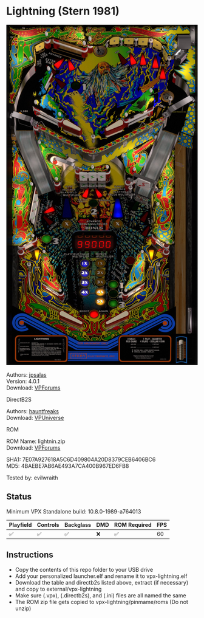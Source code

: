 # Lightning (Stern 1981)

![Table Preview](https://github.com/evilwraith/vpx-images/blob/main/vpx-lightning.jpg)

Authors: [jpsalas](hhttps://www.vpforums.org/index.php?showuser=277)  
Version: 4.0.1  
Download: [VPForums](https://www.vpforums.org/index.php?app=downloads&showfile=13028)

DirectB2S

Authors: [hauntfreaks](https://vpuniverse.com/profile/5216-hauntfreaks/)  
Download: [VPUniverse](https://vpuniverse.com/files/file/19261-lightning-stern-1981-b2s/)

ROM

ROM Name: lightnin.zip  
Download: [VPForums](https://www.vpforums.org/index.php?app=downloads&showfile=750)  

SHA1: 7E07A927618A5C6D409804A20D8379CEB6406BC6  
MD5:  4BAEBE7AB6AE493A7CA400B967ED6FB8 

Tested by: evilwraith

## Status 

Minimum VPX Standalone build: 10.8.0-1989-a764013

| Playfield | Controls | Backglass | DMD | ROM Required | FPS | 
|-----------|----------|-----------|-----|--------------|-----|
| :white_check_mark: | :white_check_mark: | :white_check_mark: | :x: | :white_check_mark: | 60 |

## Instructions

- Copy the contents of this repo folder to your USB drive
- Add your personalized launcher.elf and rename it to vpx-lightning.elf
- Download the table and directb2s listed above, extract (if necessary) and copy to external/vpx-lightning
- Make sure (.vpx), (.directb2s), and (.ini) files are all named the same
- The ROM zip file gets copied to vpx-lightning/pinmame/roms (Do not unzip)
